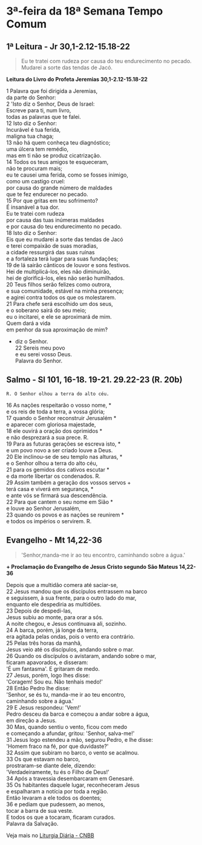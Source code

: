 # 3ª-feira da 18ª Semana Tempo Comum

## 1ª Leitura - Jr 30,1-2.12-15.18-22

> Eu te tratei com rudeza por causa do teu endurecimento no pecado. Mudarei a sorte das tendas de Jacó.

**Leitura do Livro do Profeta Jeremias 30,1-2.12-15.18-22**

1 Palavra que foi dirigida a Jeremias,   
 da parte do Senhor:   
2 'Isto diz o Senhor, Deus de Israel:   
 Escreve para ti, num livro,   
 todas as palavras que te falei.   
12 Isto diz o Senhor:   
 Incurável é tua ferida,   
 maligna tua chaga;   
13 não há quem conheça teu diagnóstico;   
 uma úlcera tem remédio,   
 mas em ti não se produz cicatrização.   
14 Todos os teus amigos te esqueceram,   
 não te procuram mais;   
 eu te causei uma ferida, como se fosses inimigo,   
 como um castigo cruel:   
 por causa do grande número de maldades   
 que te fez endurecer no pecado.   
15 Por que gritas em teu sofrimento?   
 É insanável a tua dor.   
 Eu te tratei com rudeza   
 por causa das tuas inúmeras maldades   
 e por causa do teu endurecimento no pecado.   
18 Isto diz o Senhor:   
 Eis que eu mudarei a sorte das tendas de Jacó   
 e terei compaixão de suas moradias,   
 a cidade ressurgirá das suas ruínas   
 e a fortaleza terá lugar para suas fundações;   
19 de lá sairão cânticos de louvor e sons festivos.   
 Hei de multiplicá-los, eles não diminuirão,   
 hei de glorificá-los, eles não serão humilhados.   
20 Teus filhos serão felizes como outrora,   
 e sua comunidade, estável na minha presença;   
 e agirei contra todos os que os molestarem.   
21 Para chefe será escolhido um dos seus,   
 e o soberano sairá do seu meio;   
 eu o incitarei, e ele se aproximará de mim.   
 Quem dará a vida   
 em penhor da sua aproximação de mim?   
 - diz o Senhor.   
22 Sereis meu povo   
 e eu serei vosso Deus.   
 Palavra do Senhor.

## Salmo - Sl 101, 16-18. 19-21. 29.22-23 (R. 20b)

`R. O Senhor olhou a terra do alto céu.`

16 As nações respeitarão o vosso nome, *   
 e os reis de toda a terra, a vossa glória;    
17 quando o Senhor reconstruir Jerusalém *   
 e aparecer com gloriosa majestade,     
18 ele ouvirá a oração dos oprimidos *   
 e não desprezará a sua prece. R.    
19 Para as futuras gerações se escreva isto, *   
 e um povo novo a ser criado louve a Deus.    
20 Ele inclinou-se de seu templo nas alturas, *   
 e o Senhor olhou a terra do alto céu,    
21 para os gemidos dos cativos escutar *   
 e da morte libertar os condenados. R.    
29 Assim também a geração dos vossos servos +   
 terá casa e viverá em segurança, *   
 e ante vós se firmará sua descendência.    
22 Para que cantem o seu nome em Sião *   
 e louve ao Senhor Jerusalém,    
23 quando os povos e as nações se reunirem *   
 e todos os impérios o servirem. R.

## Evangelho - Mt 14,22-36

> 'Senhor,manda-me ir ao teu encontro, caminhando sobre a água.'

**+ Proclamação do Evangelho de Jesus Cristo segundo São Mateus 14,22-36**

Depois que a multidão comera até saciar-se,   
22 Jesus mandou que os discípulos entrassem na barco   
 e seguissem, à sua frente, para o outro lado do mar,   
 enquanto ele despediria as multidões.   
23 Depois de despedi-las,   
 Jesus subiu ao monte, para orar a sós.   
 A noite chegou, e Jesus continuava ali, sozinho.   
24 A barca, porém, já longe da terra,    
 era agitada pelas ondas, pois o vento era contrário.   
25 Pelas três horas da manhã,   
 Jesus veio até os discípulos, andando sobre o mar.   
26 Quando os discípulos o avistaram, andando sobre o mar,   
 ficaram apavorados, e disseram:   
 'É um fantasma'. E gritaram de medo.   
27 Jesus, porém, logo lhes disse:   
 'Coragem! Sou eu. Não tenhais medo!'   
28 Então Pedro lhe disse:   
 'Senhor, se és tu, manda-me ir ao teu encontro,   
 caminhando sobre a água.'   
29 E Jesus respondeu: 'Vem!'   
 Pedro desceu da barca e começou a andar sobre a água,   
 em direção a Jesus.   
30 Mas, quando sentiu o vento, ficou com medo   
 e começando a afundar, gritou: 'Senhor, salva-me!'   
31 Jesus logo estendeu a mão, segurou Pedro, e lhe disse:   
 'Homem fraco na fé, por que duvidaste?'   
32 Assim que subiram no barco, o vento se acalmou.   
33 Os que estavam no barco,   
 prostraram-se diante dele, dizendo:   
 'Verdadeiramente, tu és o Filho de Deus!'   
34 Após a travessia desembarcaram em Genesaré.   
35 Os habitantes daquele lugar, reconheceram Jesus   
 e espalharam a notícia por toda a região.   
 Então levaram a ele todos os doentes;   
36 e pediam que pudessem, ao menos,    
 tocar a barra de sua veste.   
 E todos os que a tocaram, ficaram curados.   
 Palavra da Salvação.

Veja mais no [Liturgia Diária - CNBB](http://liturgiadiaria.cnbb.org.br/app/user/user/UserView.php?ano=2016&mes=8&dia=2)